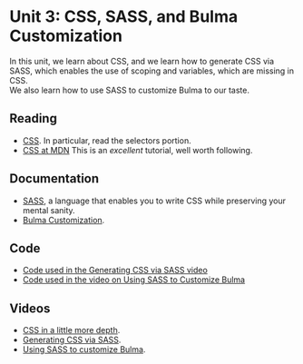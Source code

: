 # Unit 3: CSS, SASS, and Bulma Customization

In this unit, we learn about CSS, and we learn how to generate CSS via SASS, which enables the use of scoping and variables, which are missing in CSS.  
We also learn how to use SASS to customize Bulma to our taste. 

## Reading

* [CSS](https://en.wikipedia.org/wiki/CSS).  In particular, read the selectors portion.  
* [CSS at MDN](https://developer.mozilla.org/en-US/docs/Web/CSSpra) This is an _excellent_ tutorial, well worth following. 

## Documentation

* [SASS](https://sass-lang.com), a language that enables you to write CSS while preserving your mental sanity. 
* [Bulma Customization](https://bulma.io/documentation/customize/with-sass-cli/). 

## Code

* [Code used in the Generating CSS via SASS video](https://bitbucket.org/luca_de_alfaro/sass-example/)
* [Code used in the video on Using SASS to Customize Bulma](https://bitbucket.org/luca_de_alfaro/customize-bulma-with-sass/)

## Videos

* [CSS in a little more depth](https://drive.google.com/file/d/1HWJPOXbgGqjzooibNXdEX9QFKWAr9-z0/view?usp=sharing).
* [Generating CSS via SASS](https://drive.google.com/file/d/1jhVdbQngvgFB7RCStL7ITRnAWCsMm7DV/view?usp=sharing).
* [Using SASS to customize Bulma](https://drive.google.com/file/d/1wqm67_VuoiiNXPzOqA0K49Ksazbl55F_/view?usp=sharing).

